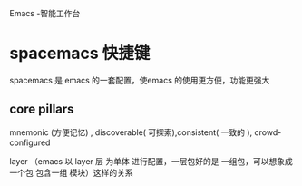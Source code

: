 Emacs -智能工作台

# spacemacs 快捷键
spacemacs 是 emacs 的一套配置，使emacs 的使用更方便，功能更强大
## core pillars
mnemonic (方便记忆) , discoverable( 可探索),consistent( 一致的 ), crowd-configured

layer  （emacs 以 layer 层 为单体 进行配置，一层包好的是 一组包，可以想象成 一个包 包含一组 模块）这样的关系


